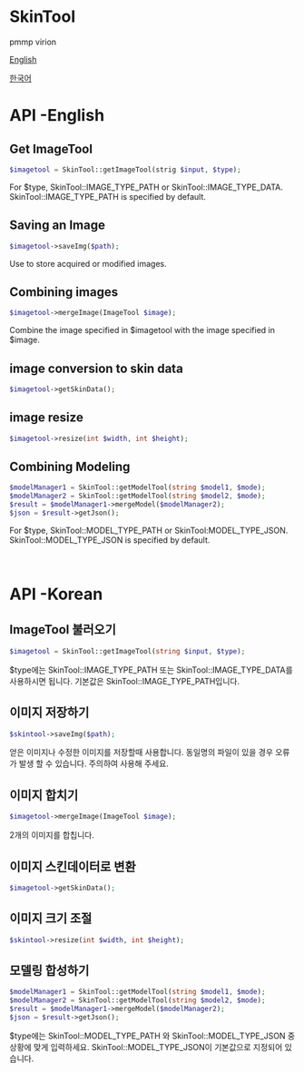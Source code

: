 # SkinTool
pmmp virion

[English](https://github.com/sky-min/SkinTool#api--english)

[한국어](https://github.com/sky-min/SkinTool#api--korean)

# API -English
## Get ImageTool
```php
$imagetool = SkinTool::getImageTool(strig $input, $type);
```
For $type, SkinTool::IMAGE_TYPE_PATH or SkinTool::IMAGE_TYPE_DATA. SkinTool::IMAGE_TYPE_PATH is specified by default.
## Saving an Image
```php
$imagetool->saveImg($path);
```
Use to store acquired or modified images.
## Combining images
```php
$imagetool->mergeImage(ImageTool $image);
```
Combine the image specified in $imagetool with the image specified in $image.
## image conversion to skin data
```php
$imagetool->getSkinData();
```
## image resize
```php
$imagetool->resize(int $width, int $height);
```
## Combining Modeling
```php
$modelManager1 = SkinTool::getModelTool(string $model1, $mode);
$modelManager2 = SkinTool::getModelTool(string $model2, $mode);
$result = $modelManager1->mergeModel($modelManager2);
$json = $result->getJson();
```
For $type, SkinTool::MODEL_TYPE_PATH or SkinTool:MODEL_TYPE_JSON. SkinTool::MODEL_TYPE_JSON is specified by default.

<br/>

# API -Korean
## ImageTool 불러오기
```php
$imagetool = SkinTool::getImageTool(string $input, $type);
```
$type에는 SkinTool::IMAGE_TYPE_PATH 또는 SkinTool::IMAGE_TYPE_DATA를 사용하시면 됩니다. 기본값은 SkinTool::IMAGE_TYPE_PATH입니다.
## 이미지 저장하기
```php
$skintool->saveImg($path);
```
얻은 이미지나 수정한 이미지를 저장할때 사용합니다. 동일명의 파일이 있을 경우 오류가 발생 할 수 있습니다. 주의하여 사용해 주세요.
## 이미지 합치기
```php
$imagetool->mergeImage(ImageTool $image);
```
2개의 이미지를 합칩니다.
## 이미지 스킨데이터로 변환
```php
$imagetool->getSkinData();
```
## 이미지 크기 조절
```php
$skintool->resize(int $width, int $height);
```
## 모델링 합성하기
```php
$modelManager1 = SkinTool::getModelTool(string $model1, $mode);
$modelManager2 = SkinTool::getModelTool(string $model2, $mode);
$result = $modelManager1->mergeModel($modelManager2);
$json = $result->getJson();
```
$type에는 SkinTool::MODEL_TYPE_PATH 와 SkinTool::MODEL_TYPE_JSON 중 상황에 맞게 입력하세요. SkinTool::MODEL_TYPE_JSON이 기본값으로 지정되어 있습니다.